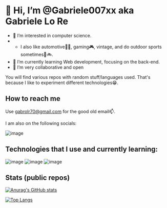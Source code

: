 # 👋 Hi, I’m @Gabriele007xx aka Gabriele Lo Re

- 👀 I’m interested in computer science.
- - I also like automotive🔧🚗, gaming🎮, vintage, and do outdoor sports sometimes🏃🚲.
- 🌱 I’m currently learning Web development, focusing on the back-end.
- 💞️ I’m very collaborative and open

You will find various repos with random stuff/languages used. That's because I like to experiment different technologies😁.
  
## How to reach me

Use gabrolr70@gmail.com for the good old email📫.

I am also on the following socials:

![image](https://content.linkedin.com/content/dam/me/business/en-us/amp/brand-site/v2/bg/LI-Bug.svg.original.svg)

## Technologies that I use and currently learning:

![image](https://github.com/user-attachments/assets/1e9a3162-258d-441e-9c65-e743ab8e01b5)
![image](https://github.com/user-attachments/assets/ac7530d6-3677-40ca-b375-ea530aa2d002)
![image](https://github.com/user-attachments/assets/323458d1-7348-4876-adc8-4fb2f1ed40e6)

## Stats (public repos)

[![Anurag's GitHub stats](https://github-readme-stats.vercel.app/api?username=Gabriele007xx&theme=dark&show_icons=true&show=reviews,discussions_started,discussions_answered,prs_merged,prs_merged_percentage)](https://github.com/anuraghazra/github-readme-stats)

[![Top Langs](https://github-readme-stats.vercel.app/api/top-langs/?username=Gabriele007xx&theme=dark&show_icons=true&layout=compact)](https://github.com/anuraghazra/github-readme-stats)

